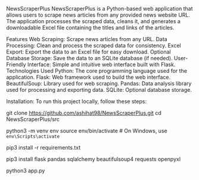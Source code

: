 NewsScraperPlus
NewsScraperPlus is a Python-based web application that allows users to scrape news articles from any provided news website URL. 
The application processes the scraped data, cleans it, and generates a downloadable Excel file containing the titles and links of the articles.

Features
Web Scraping: Scrape news articles from any URL.
Data Processing: Clean and process the scraped data for consistency.
Excel Export: Export the data to an Excel file for easy download.
Optional Database Storage: Save the data to an SQLite database (if needed).
User-Friendly Interface: Simple and intuitive web interface built with Flask.
Technologies Used
Python: The core programming language used for the application.
Flask: Web framework used to build the web interface.
BeautifulSoup: Library used for web scraping.
Pandas: Data analysis library used for processing and exporting data.
SQLite: Optional database storage.
                                                                
Installation:
To run this project locally, follow these steps:


git clone https://github.com/ashihat98/NewsScraperPlus.git
cd NewsScraperPlus/src

python3 -m venv env
source env/bin/activate  # On Windows, use `env\Scripts\activate`

pip3 install -r requirements.txt

pip3 install flask pandas sqlalchemy beautifulsoup4 requests openpyxl

python3 app.py
